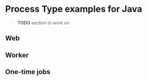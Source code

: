 # Process Type examples for Java

> **TODO** section to work on

## Web 


## Worker


## One-time jobs 


